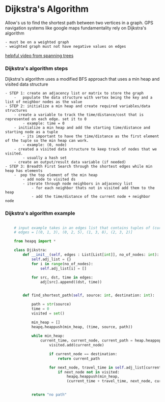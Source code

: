 # Dijkstra's Algorithm

Allow's us to find the shortest path between two vertices in a graph. GPS navigation systems like google maps fundamentality rely on Dijkstra's algorithm

    - must be on a weighted graph
    - weighted graph must not have negative values on edges

[helpful video from spanning trees](https://www.youtube.com/watch?v=EFg3u_E6eHU)

### Dijkstra's algorithm steps 

Dijkstra's algorithm uses a modified BFS approach that uses a min heap and visited data structure

    - STEP 1: create an adjacency list or matrix to store the graph
        -   populate the data structure with vertex being the key and a list of neighbor nodes as the value
    - STEP 2: initialize a min heap and create required variables/data structures 
        - create a variable to track the time/distance/cost that is represented on each edge. set it to 0
            - example: time = 0 
        - initialize a min heap and add the starting time/distance and starting node as a tuple
            - its important to have the time/distance as the first element of the tuple so the min heap can work.
            - example: (0, node)
        - created a visited data structure to keep track of nodes that we visited.
            - usually a hash set
        - create an output/result data variable (if needed)
    - STEP 3: Breadth First Search through the shortest edges while min heap has elements
        -  pop the top element of the min heap 
            - add node to visited ds
            - iterate through node neighbors in adjacency list 
                - for each neighbor thats not in visited add them to the heap
                - add the time/distance of the current node + neighbor node
    
### Dijkstra's algorithm example

```python

    # input example takes in an edges list that contains tuples of (current_node, destination_node, weight/distance)
    # edges = [(0, 1, 3), (0, 2, 5), (1, 3, 8), (2, 3, 2)]

    from heapq import *

    class Djikstra:
        def __init__(self, edges : List[List[int]], no_of_nodes: int):
            self.adj_list = {}
            for i in range(no_of_nodes):
                self.adj_list[i] = []
            
            for src, dst, time in edges:
                adj[src].append((dst, time))


        def find_shortest_path(self, source: int, destination: int):

            path = str(source)
            time = 0
            visited = set()

            min_heap = []
            heapq.heappush(min_heap, (time, source, path))
            
            while min_heap:
                current_time, current_node, current_path = heap.heappop(min_heap)
                    visited.add(current_node)

                    if current_node == destination:
                        return current_path

                    for next_node, travel_time in self.adj_list[current_node]:
                        if next_node not in visited:
                            heapq.heappush(min_heap, 
                            (current_time + travel_time, next_node, current_path + "->" + str(next_node)))

            
            return "no path"

```
        
